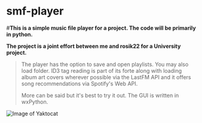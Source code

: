 # smf-player
#**This is a simple music file player for a project. The code will be primarily in python.**

**The project is a joint effort between me and rosik22 for a University project.**

>The player has the option to save and open playlists. You may also load folder.
>ID3 tag reading is part of its forte along with loading album art covers wherever possible via the LastFM API and it offers 
>song recommendations via Spotify's Web API.
>
>More can be said but it's best to try it out. The GUI is written in wxPython.



![Image of Yaktocat](https://github.com/roterabe/smf-player/blob/master/example.png)
